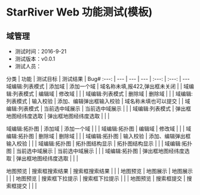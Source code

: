 # StarRiver Web 功能测试(模板)

## 域管理

- 测试时间：2016-9-21
- 测试版本：v0.0.1
- 测试人员：

分类 | 功能 | 测试目标 | 测试结果 | Bug#
:---: | --- | --- | --- | :---: | :---: | ---
域编辑:列表模式 | 添加域 | 添加一个域 | 域名称未填,报422,弹出框未关闭 |  |
域编辑:列表模式 | 编辑域 | 修改域 |  |  |
域编辑:列表模式 | 删除域 | 删除域 |  |  |
域编辑:列表模式 | 输入校验 | 添加、编辑弹出框输入校验 | 域名称未填也可以提交 |  |
域编辑:列表模式 | 当前选中域展示 | 当前选中域展示 |  |  |
域编辑:列表模式 | 弹出框地图经纬度选取 | 弹出框地图经纬度选取 |  |  |

域编辑:拓扑图 | 添加域 | 添加一个域 |  |  |
域编辑:拓扑图 | 编辑域 | 修改域 |  |  |
域编辑:拓扑图 | 删除域 | 删除域 |  |  |
域编辑:拓扑图 | 输入校验 | 添加、编辑弹出框输入校验 |  |  |
域编辑:拓扑图 | 拓扑图结构显示 | 拓扑图结构显示 |  |  |
域编辑:拓扑图 | 当前选中域展示 | 当前选中域展示 |  |  |
域编辑:拓扑图 | 弹出框地图经纬度选取 | 弹出框地图经纬度选取 |  |  |

地图预览 | 搜索框搜索结果 | 搜索框搜索结果 |  |  |
地图预览 | 地图展示 | 地图展示 |  |  |
地图预览 | 搜索框下拉提示 | 搜索框下拉提示 |  |  |
地图预览 | 搜索框提交 | 搜索框提交 |  |  |
